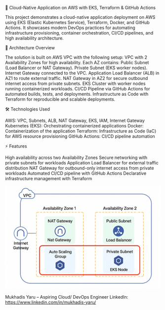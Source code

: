 🚀 Cloud-Native Application on AWS with EKS, Terraform & GitHub Actions

This project demonstrates a cloud-native application deployment on AWS using EKS (Elastic Kubernetes Service), Terraform, Docker, and GitHub Actions. It showcases modern DevOps practices for automating infrastructure provisioning, container orchestration, CI/CD pipelines, and high availability architecture.

📐 Architecture Overview

The solution is built on AWS VPC with the following setup:
VPC with 2 Availability Zones for high availability.
Each AZ contains:
Public Subnet (Load Balancer or NAT Gateway).
Private Subnet (EKS worker nodes).
Internet Gateway connected to the VPC.
Application Load Balancer (ALB) in AZ1 to route external traffic.
NAT Gateway in AZ2 for secure outbound internet access from private subnets.
EKS Cluster with worker nodes running containerized workloads.
CI/CD Pipeline via GitHub Actions for automated builds, tests, and deployments.
Infrastructure as Code with Terraform for reproducible and scalable deployments.

🛠️ Technologies Used

AWS: VPC, Subnets, ALB, NAT Gateway, EKS, IAM, Internet Gateway
Kubernetes (EKS): Orchestrating containerized applications
Docker: Containerization of the application
Terraform: Infrastructure as Code (IaC) for AWS resource provisioning
GitHub Actions: CI/CD pipeline automation

⚡ Features

High availability across two Availability Zones
Secure networking with private subnets for workloads
Application Load Balancer for external traffic distribution
NAT Gateway for outbound-only internet access from private workloads
Automated CI/CD pipeline with GitHub Actions
Declarative infrastructure management with Terraform

![image alt](https://github.com/Mukhadis/DevOpsProject/blob/main/ProjectDiagram.png?raw=true)

Mukhadis Yaru – Aspiring Cloud/ DevOps Engineer
LinkedIn: https://www.linkedin.com/in/mukhadis-yaru/
